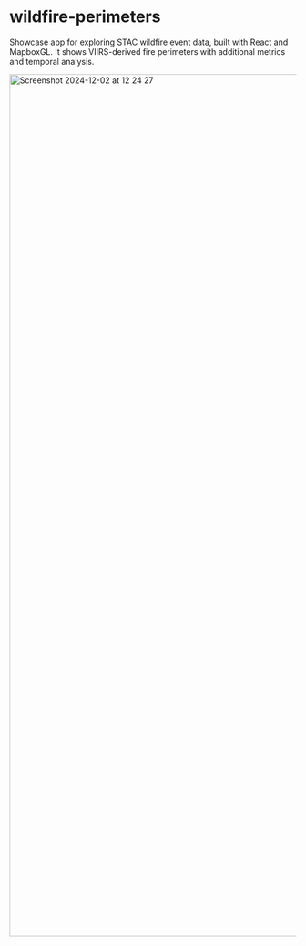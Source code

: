 # wildfire-perimeters

Showcase app for exploring STAC wildfire event data, built with React and MapboxGL. It shows VIIRS-derived fire perimeters with additional metrics and temporal analysis.

<img width="1512" alt="Screenshot 2024-12-02 at 12 24 27" src="https://github.com/user-attachments/assets/df4b4d16-8f21-4d18-bc38-6ca69f619a00">
